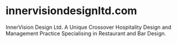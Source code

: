 # innervisiondesignltd.com
InnerVision Design Ltd. A Unique Crossover Hospitality Design and Management Practice Specialising in Restaurant and Bar Design.
